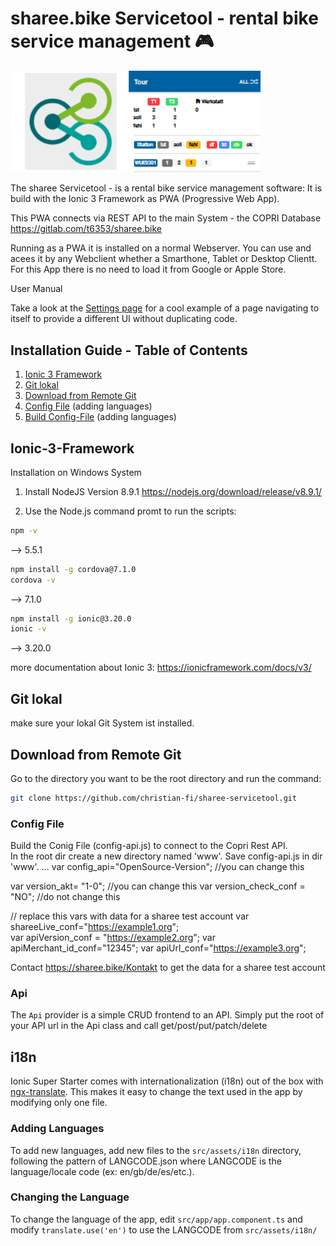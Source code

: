 # sharee.bike Servicetool - rental bike service management 🎮

<img src="src/assets/imgs/sharee-stool.png" width="400" />

The sharee Servicetool - is a rental bike service management software:
It is build with the Ionic 3 Framework as PWA (Progressive Web App).

This PWA connects via REST API to the main System - the COPRI Database 
https://gitlab.com/t6353/sharee.bike

Running as a PWA it is installed on a normal Webserver. You can use and acees it by any Webclient whether a Smarthone, Tablet or Desktop Clientt. For this App there is no need to load it from Google or Apple Store.

User Manual 

Take a look at the [Settings
page](https://github.com/ionic-team/starters/blob/master/ionic-angular/official/super/src/pages/settings/settings.html)
for a cool example of a page navigating to itself to provide a different UI
without duplicating code.

## Installation Guide - Table of Contents

1. [Ionic 3 Framework](#Ionic-3-Framework)
2. [Git lokal](#Git-lokal)
3. [Download from Remote Git](#Download-from-Remote-Git)
4. [Config File](#Config-File) (adding languages)
4. [Build Config-File](#i18n) (adding languages)

## Ionic-3-Framework

Installation on Windows System

1. Install NodeJS  Version 8.9.1 
https://nodejs.org/download/release/v8.9.1/

2. Use the Node.js command promt to run the scripts:
```bash
npm -v
```
--> 5.5.1
```bash
npm install -g cordova@7.1.0
cordova -v
```
--> 7.1.0
```bash
npm install -g ionic@3.20.0
ionic -v   
```
--> 3.20.0


more documentation about Ionic 3:
https://ionicframework.com/docs/v3/

## Git lokal

make sure your lokal Git System ist installed.

## Download from Remote Git

Go to the directory you want to be the root directory and run the command:
```bash
git clone https://github.com/christian-fi/sharee-servicetool.git
```

### Config File

Build the Conig File (config-api.js) to connect to the Copri Rest API.<br>
In the root dir create a new directory named 'www'. Save config-api.js in dir 'www'.
...
var config_api="OpenSource-Version"; //you can change this

var version_akt= "1-0"; //you can change this
var version_check_conf = "NO"; //do not change this

// replace this vars with data for a sharee test account
var shareeLive_conf="https://example1.org";  
var apiVersion_conf = "https://example2.org";
var apiMerchant_id_conf="12345";
var apiUrl_conf="https://example3.org";

Contact https://sharee.bike/Kontakt to get the data for a sharee test account


### Api

The `Api` provider is a simple CRUD frontend to an API. Simply put the root of
your API url in the Api class and call get/post/put/patch/delete 

## i18n

Ionic Super Starter comes with internationalization (i18n) out of the box with
[ngx-translate](https://github.com/ngx-translate/core). This makes it easy to
change the text used in the app by modifying only one file. 

### Adding Languages

To add new languages, add new files to the `src/assets/i18n` directory,
following the pattern of LANGCODE.json where LANGCODE is the language/locale
code (ex: en/gb/de/es/etc.).

### Changing the Language

To change the language of the app, edit `src/app/app.component.ts` and modify
`translate.use('en')` to use the LANGCODE from `src/assets/i18n/`
